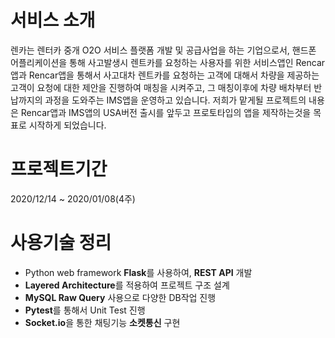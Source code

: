 # 서비스 소개
렌카는 렌터카 중개 O2O 서비스 플랫폼 개발 및 공급사업을 하는 기업으로서, 핸드폰 어플리케이션을 통해 사고발생시 렌트카를 요청하는 사용자를 위한 서비스앱인 Rencar앱과 Rencar앱을 통해서 사고대차 렌트카를 요청하는 고객에 대해서 차량을 제공하는 고객이 요청에 대한 제안을 진행하여 매칭을 시켜주고, 그 매칭이후에 차량 배차부터 반납까지의 과정을 도와주는 IMS앱을 운영하고 있습니다.
저희가 맡게될 프로젝트의 내용은 Rencar앱과 IMS앱의 USA버전 출시를 앞두고 프로토타입의 앱을 제작하는것을 목표로 시작하게 되었습니다.

# 프로젝트기간
2020/12/14 ~ 2020/01/08(4주)

# 사용기술 정리
- Python web framework **Flask**를 사용하여, **REST API** 개발
- **Layered Architecture**를 적용하여 프로젝트 구조 설계
- **MySQL Raw Query** 사용으로 다양한 DB작업 진행
- **Pytest**를 통해서 Unit Test 진행
- **Socket.io**을 통한 채팅기능 **소켓통신** 구현
